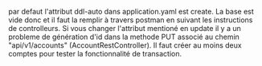par defaut l'attribut ddl-auto dans application.yaml est create. La base est vide donc et il faut la remplir
à travers postman en suivant les instructions de controlleurs. Si vous changer l'attribut mentioné en update il y a un probleme de 
génération d'id dans la methode PUT associé au chemin "api/v1/accounts" (AccountRestController). 
Il faut créer au moins deux comptes pour tester la fonctionnalité de transaction.
